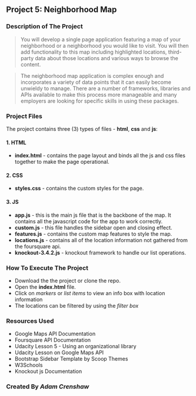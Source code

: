 ## Project 5: Neighborhood Map

### Description of The Project

>You will develop a single page application featuring a map of your neighborhood or a neighborhood you would like to visit. You will then add functionality to this map including highlighted locations, third-party data about those locations and various ways to browse the content.

>The neighborhood map application is complex enough and incorporates a variety of data points that it can easily become unwieldy to manage. There are a number of frameworks, libraries and APIs available to make this process more manageable and many employers are looking for specific skills in using these packages.

### Project Files

The project contains three (3) types of files - **html**, **css** and **js**:

#### 1. HTML
- **index.html** - contains the page layout and binds all the js and css files together to make the page operational.

#### 2. CSS
- **styles.css** - contains the custom styles for the page.

#### 3. JS

- **app.js** - this is the main js file that is the backbone of the map.  It contains all the javascript code for the app to work correctly.
- **custom.js** - this file handles the sidebar open and closing effect.
- **features.js** - contains the custom map features to style the map.
- **locations.js** - contains all of the location information not gathered from the foursquare api.
- **knockout-3.4.2.js** - knockout framework to handle our list operations.

### How To Execute The Project

- Download the the project or clone the repo.
- Open the **index.html** file.
- Click on *markers* or *list items* to view an info box with location information
- The locations can be filtered by using the *filter box*

### Resources Used

- Google Maps API Documentation
- Foursquare API Documentation
- Udacity Lesson 5 - Using an organizational library
- Udacity Lesson on Google Maps API
- Bootstrap Sidebar Template by Scoop Themes
- W3Schools
- Knockout js Documentation

### Created By *Adam Crenshaw*

